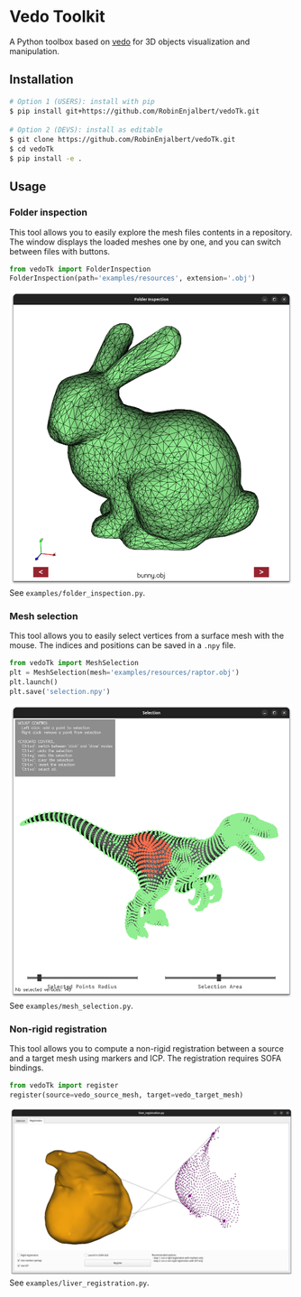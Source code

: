 # Vedo Toolkit

A Python toolbox based on [vedo](https://github.com/marcomusy/vedo) for 3D objects visualization and manipulation.

## Installation

```bash
# Option 1 (USERS): install with pip
$ pip install git+https://github.com/RobinEnjalbert/vedoTk.git

# Option 2 (DEVS): install as editable
$ git clone https://github.com/RobinEnjalbert/vedoTk.git
$ cd vedoTk
$ pip install -e .
```


## Usage

### Folder inspection

This tool allows you to easily explore the mesh files contents in a repository. 
The window displays the loaded meshes one by one, and you can switch between files with buttons.
```python
from vedoTk import FolderInspection
FolderInspection(path='examples/resources', extension='.obj')
```
![folder_inspection](examples/img/folder_inspection.png)
See `examples/folder_inspection.py`.


### Mesh selection

This tool allows you to easily select vertices from a surface mesh with the mouse.
The indices and positions can be saved in a `.npy` file.
```python
from vedoTk import MeshSelection
plt = MeshSelection(mesh='examples/resources/raptor.obj')
plt.launch()
plt.save('selection.npy')
```
![mesh_selection](examples/img/mesh_selection.png)
See `examples/mesh_selection.py`.


### Non-rigid registration

This tool allows you to compute a non-rigid registration between a source and a target mesh using markers and ICP.
The registration requires SOFA bindings.
```python
from vedoTk import register
register(source=vedo_source_mesh, target=vedo_target_mesh)
```
![registration](examples/img/registration.png)
See `examples/liver_registration.py`.
